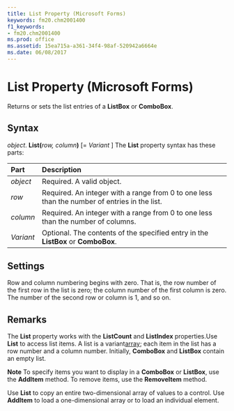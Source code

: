 ```yaml
---
title: List Property (Microsoft Forms)
keywords: fm20.chm2001400
f1_keywords:
- fm20.chm2001400
ms.prod: office
ms.assetid: 15ea715a-a361-34f4-98af-520942a6664e
ms.date: 06/08/2017
---
```



# List Property (Microsoft Forms)



Returns or sets the list entries of a  **ListBox** or **ComboBox**.

## Syntax

_object_. **List(**_row, column_**)** [= _Variant_ ]
The  **List** property syntax has these parts:


|**Part**|**Description**|
|:-----|:-----|
| _object_|Required. A valid object.|
| _row_|Required. An integer with a range from 0 to one less than the number of entries in the list.|
| _column_|Required. An integer with a range from 0 to one less than the number of columns.|
| _Variant_|Optional. The contents of the specified entry in the  **ListBox** or **ComboBox**.|

## Settings
Row and column numbering begins with zero. That is, the row number of the first row in the list is zero; the column number of the first column is zero. The number of the second row or column is 1, and so on.

## Remarks

The  **List** property works with the **ListCount** and **ListIndex** properties.Use **List** to access list items. A list is a variant[array](../../Glossary/vbe-glossary.md#array); each item in the list has a row number and a column number.
Initially,  **ComboBox** and **ListBox** contain an empty list.

 **Note**  To specify items you want to display in a  **ComboBox** or **ListBox**, use the **AddItem** method. To remove items, use the **RemoveItem** method.

Use  **List** to copy an entire two-dimensional array of values to a control. Use **AddItem** to load a one-dimensional array or to load an individual element.

